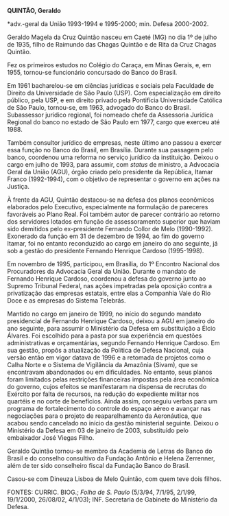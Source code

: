 **QUINTÃO, Geraldo**

\*adv.-geral da União 1993-1994 e 1995-2000; min. Defesa 2000-2002.

Geraldo Magela da Cruz Quintão nasceu em Caeté (MG) no dia 1º de julho
de 1935, filho de Raimundo das Chagas Quintão e de Rita da Cruz Chagas
Quintão.

Fez os primeiros estudos no Colégio do Caraça, em Minas Gerais, e, em
1955, tornou-se funcionário concursado do Banco do Brasil.

Em 1961 bacharelou-se em ciências jurídicas e sociais pela Faculdade de
Direito da Universidade de São Paulo (USP). Com especialização em
direito público, pela USP, e em direito privado pela Pontifícia
Universidade Católica de São Paulo, tornou-se, em 1963, advogado do
Banco do Brasil. Subassessor jurídico regional, foi nomeado chefe da
Assessoria Jurídica Regional do banco no estado de São Paulo em 1977,
cargo que exerceu até 1988.

Também consultor jurídico de empresas, neste último ano passou a exercer
essa função no Banco do Brasil, em Brasília. Durante sua passagem pelo
banco, coordenou uma reforma no serviço jurídico da instituição. Deixou
o cargo em julho de 1993, para assumir, com *status* de ministro, a
Advocacia Geral da União (AGU), órgão criado pelo presidente da
República, Itamar Franco (1992-1994), com o objetivo de representar o
governo em ações na Justiça.

À frente da AGU, Quintão destacou-se na defesa dos planos econômicos
elaborados pelo Executivo, especialmente na formulação de pareceres
favoráveis ao Plano Real. Foi também autor de parecer contrário ao
retorno dos servidores lotados em função de assessoramento superior que
haviam sido demitidos pelo ex-presidente Fernando Collor de Melo
(1990-1992). Exonerado da função em 31 de dezembro de 1994, ao fim do
governo Itamar, foi no entanto reconduzido ao cargo em janeiro do ano
seguinte, já sob a gestão do presidente Fernando Henrique Cardoso
(1995-1998).

Em novembro de 1995, participou, em Brasília, do 1º Encontro Nacional
dos Procuradores da Advocacia Geral da União. Durante o mandato de
Fernando Henrique Cardoso, coordenou a defesa do governo junto ao
Supremo Tribunal Federal, nas ações impetradas pela oposição contra a
privatização das empresas estatais, entre elas a Companhia Vale do Rio
Doce e as empresas do Sistema Telebrás.

Mantido no cargo em janeiro de 1999, no início do segundo mandato
presidencial de Fernando Henrique Cardoso, deixou a AGU em janeiro do
ano seguinte, para assumir o Ministério da Defesa em substituição a
Élcio Álvares. Foi escolhido para a pasta por sua experiência em
questões administrativas e orçamentárias, segundo Fernando Henrique
Cardoso. Em sua gestão, propôs a atualização da Política de Defesa
Nacional, cuja versão então em vigor datava de 1996 e a retomada de
projetos como o Calha Norte e o Sistema de Vigilância da Amazônia
(Sivam), que se encontravam abandonados ou em dificuldades. No entanto,
seus planos foram limitados pelas restrições financeiras impostas pela
área econômica do governo, cujos efeitos se manifestaram na dispensa de
recrutas do Exército por falta de recursos, na redução do expediente
militar nos quartéis e no corte de benefícios. Ainda assim, conseguiu
verbas para um programa de fortalecimento do controle do espaço aéreo e
avançar nas negociações para o projeto de reaparelhamento da
Aeronáutica, que acabou sendo cancelado no início da gestão ministerial
seguinte. Deixou o Ministério da Defesa em 03 de janeiro de 2003,
substituído pelo embaixador José Viegas Filho.

Geraldo Quintão tornou-se membro da Academia de Letras do Banco do
Brasil e do conselho consultivo da Fundação Antônio e Helena Zerrenner,
além de ter sido conselheiro fiscal da Fundação Banco do Brasil.

Casou-se com Dineuza Lisboa de Melo Quintão, com quem teve dois filhos.

FONTES: CURRIC. BIOG.; *Folha de S. Paulo* (5/3/94, 7/1/95, 2/1/99,
19/1/2000, 26/08/02, 4/1/03); INF. Secretaria de Gabinete do Ministério
da Defesa.
